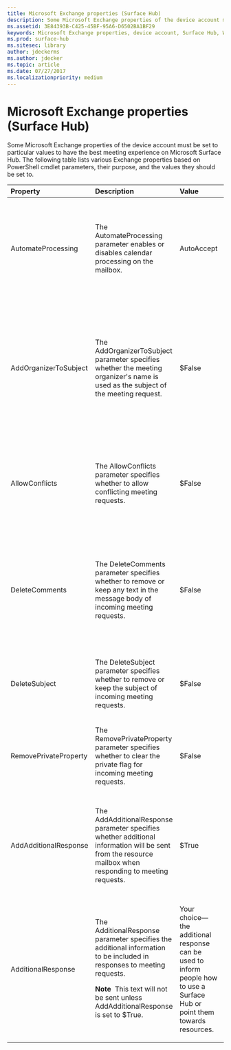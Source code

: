 ```yaml
---
title: Microsoft Exchange properties (Surface Hub)
description: Some Microsoft Exchange properties of the device account must be set to particular values to have the best meeting experience on Microsoft Surface Hub.
ms.assetid: 3E84393B-C425-45BF-95A6-D6502BA1BF29
keywords: Microsoft Exchange properties, device account, Surface Hub, Windows PowerShell cmdlet
ms.prod: surface-hub
ms.sitesec: library
author: jdeckerms
ms.author: jdecker
ms.topic: article
ms.date: 07/27/2017
ms.localizationpriority: medium
---
```


# Microsoft Exchange properties (Surface Hub)


Some Microsoft Exchange properties of the device account must be set to particular values to have the best meeting experience on Microsoft Surface Hub. The following table lists various Exchange properties based on PowerShell cmdlet parameters, their purpose, and the values they should be set to.

<table>
<colgroup>
<col width="25%" />
<col width="25%" />
<col width="25%" />
<col width="25%" />
</colgroup>
<thead>
<tr class="header">
<th align="left">Property</th>
<th align="left">Description</th>
<th align="left">Value</th>
<th align="left">Impact</th>
</tr>
</thead>
<tbody>
<tr class="odd">
<td align="left"><p>AutomateProcessing</p></td>
<td align="left"><p>The AutomateProcessing parameter enables or disables calendar processing on the mailbox.</p></td>
<td align="left"><p>AutoAccept</p></td>
<td align="left"><p>The Surface Hub will be able to automatically accept or decline meeting requests based on its availability.</p></td>
</tr>
<tr class="even">
<td align="left"><p>AddOrganizerToSubject</p></td>
<td align="left"><p>The AddOrganizerToSubject parameter specifies whether the meeting organizer's name is used as the subject of the meeting request.</p></td>
<td align="left"><p>$False</p></td>
<td align="left"><p>The welcome screen will not show the meeting organizer twice (instead of showing it as both the organizer and in the meeting subject).</p></td>
</tr>
<tr class="odd">
<td align="left"><p>AllowConflicts</p></td>
<td align="left"><p>The AllowConflicts parameter specifies whether to allow conflicting meeting requests.</p></td>
<td align="left"><p>$False</p></td>
<td align="left"><p>The Surface Hub will decline meeting requests that conflict with another meeting’s time.</p></td>
</tr>
<tr class="even">
<td align="left"><p>DeleteComments</p></td>
<td align="left"><p>The DeleteComments parameter specifies whether to remove or keep any text in the message body of incoming meeting requests.</p></td>
<td align="left"><p>$False</p></td>
<td align="left"><p>The message body of meetings can be retained and retrieved from a Surface Hub if you need it during a meeting.</p></td>
</tr>
<tr class="odd">
<td align="left"><p>DeleteSubject</p></td>
<td align="left"><p>The DeleteSubject parameter specifies whether to remove or keep the subject of incoming meeting requests.</p></td>
<td align="left"><p>$False</p></td>
<td align="left"><p>Meeting request subjects can be shown on the Surface Hub.</p></td>
</tr>
<tr class="even">
<td align="left"><p>RemovePrivateProperty</p></td>
<td align="left"><p>The RemovePrivateProperty parameter specifies whether to clear the private flag for incoming meeting requests.</p></td>
<td align="left"><p>$False</p></td>
<td align="left"><p>Private meeting subjects will show as Private on the welcome screen.</p></td>
</tr>
<tr class="odd">
<td align="left"><p>AddAdditionalResponse</p></td>
<td align="left"><p>The AddAdditionalResponse parameter specifies whether additional information will be sent from the resource mailbox when responding to meeting requests.</p></td>
<td align="left"><p>$True</p></td>
<td align="left"><p>When a response is sent to a meeting request, custom text will be provided in the response.</p></td>
</tr>
<tr class="even">
<td align="left"><p>AdditionalResponse</p></td>
<td align="left"><p>The AdditionalResponse parameter specifies the additional information to be included in responses to meeting requests.</p>
<div class="alert">
<strong>Note</strong>  This text will not be sent unless AddAdditionalResponse is set to $True.
</div>
<div>
 
</div></td>
<td align="left"><p>Your choice—the additional response can be used to inform people how to use a Surface Hub or point them towards resources.</p></td>
<td align="left"><p>Adding an additional response message can provide people an introduction to how they can use a Surface Hub in their meeting.</p></td>
</tr>
</tbody>
</table>

 

 

 





